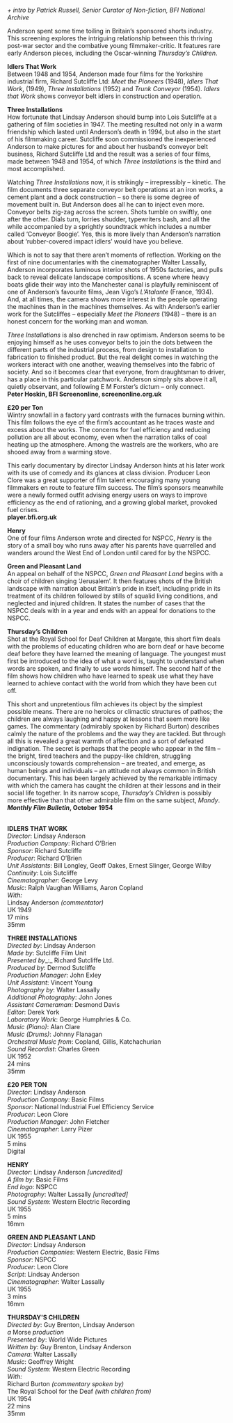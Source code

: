 

_+ intro by Patrick Russell, Senior Curator of Non-fiction, BFI National Archive_

Anderson spent some time toiling in Britain’s sponsored shorts industry. This screening explores the intriguing relationship between this thriving post-war sector and the combative young filmmaker-critic. It features rare early Anderson pieces, including the Oscar-winning _Thursday’s Children_.  

**Idlers That Work**  
Between 1948 and 1954, Anderson made four films for the Yorkshire industrial firm, Richard Sutcliffe Ltd: _Meet the Pioneers_ (1948), _Idlers That Work_, (1949), _Three Installations_ (1952) and _Trunk Conveyor_ (1954). _Idlers that Work_ shows conveyor belt idlers in construction and operation.  

**Three Installations**  
How fortunate that Lindsay Anderson should bump into Lois Sutcliffe at a gathering of film societies in 1947. The meeting resulted not only in a warm friendship which lasted until Anderson’s death in 1994, but also in the start of his filmmaking career. Sutcliffe soon commissioned the inexperienced Anderson to make pictures for and about her husband’s conveyor belt business, Richard Sutcliffe Ltd and the result was a series of four films, made between 1948 and 1954, of which _Three Installations_ is the third and most accomplished.

Watching _Three Installations_ now, it is strikingly – irrepressibly – kinetic. The film documents three separate conveyor belt operations at an iron works, a cement plant and a dock construction – so there is some degree of movement built in. But Anderson does all he can to inject even more. Conveyor belts zig-zag across the screen. Shots tumble on swiftly, one after the other. Dials turn, lorries shudder, typewriters bash, and all the while accompanied by a sprightly soundtrack which includes a number called ‘Conveyor Boogie’. Yes, this is more lively than Anderson’s narration about ‘rubber-covered impact idlers’ would have you believe.

Which is not to say that there aren’t moments of reflection. Working on the first of nine documentaries with the cinematographer Walter Lassally, Anderson incorporates luminous interior shots of 1950s factories, and pulls back to reveal delicate landscape compositions. A scene where heavy boats glide their way into the Manchester canal is playfully reminiscent of one of Anderson’s favourite films, Jean Vigo’s _L’Atalante_ (France, 1934). And, at all times, the camera shows more interest in the people operating the machines than in the machines themselves. As with Anderson’s earlier work for the Sutcliffes – especially _Meet the Pioneers_ (1948) – there is an honest concern for the working man and woman.

_Three Installations_ is also drenched in raw optimism. Anderson seems to be enjoying himself as he uses conveyor belts to join the dots between the different parts of the industrial process, from design to installation to fabrication to finished product. But the real delight comes in watching the workers interact with one another, weaving themselves into the fabric of society. And so it becomes clear that everyone, from draughtsman to driver, has a place in this particular patchwork. Anderson simply sits above it all, quietly observant, and following E M Forster’s dictum – only connect.  
**Peter Hoskin, BFI Screenonline, screenonline.org.uk**  

**£20 per Ton**  
Wintry snowfall in a factory yard contrasts with the furnaces burning within. This film follows the eye of the firm’s accountant as he traces waste and excess about the works. The concerns for fuel efficiency and reducing pollution are all about economy, even when the narration talks of coal heating up the atmosphere. Among the wastrels are the workers, who are shooed away from a warming stove.

This early documentary by director Lindsay Anderson hints at his later work with its use of comedy and its glances at class division. Producer Leon Clore was a great supporter of film talent encouraging many young filmmakers en route to feature film success. The film’s sponsors meanwhile were a newly formed outfit advising energy users on ways to improve efficiency as the end of rationing, and a growing global market, provoked fuel crises.  
**player.bfi.org.uk**  

**Henry**  
One of four films Anderson wrote and directed for NSPCC, _Henry_ is the story of a small boy who runs away after his parents have quarrelled and wanders around the West End of London until cared for by the NSPCC.  

**Green and Pleasant Land**  
An appeal on behalf of the NSPCC, _Green and Pleasant Land_ begins with a choir of children singing ‘Jerusalem’. It then features shots of the British landscape with narration about Britain’s pride in itself, including pride in its treatment of its children followed by stills of squalid living conditions, and neglected and injured children. It states the number of cases that the NSPCC deals with in a year and ends with an appeal for donations to the NSPCC.  

**Thursday’s Children**  
Shot at the Royal School for Deaf Children at Margate, this short film deals with the problems of educating children who are born deaf or have become deaf before they have learned the meaning of language. The youngest must first be introduced to the idea of what a word is, taught to understand when words are spoken, and finally to use words himself. The second half of the film shows how children who have learned to speak use what they have learned to achieve contact with the world from which they have been cut off.

This short and unpretentious film achieves its object by the simplest possible means. There are no heroics or climactic structures of pathos; the children are always laughing and happy at lessons that seem more like games. The commentary (admirably spoken by Richard Burton) describes calmly the nature of the problems and the way they are tackled. But through all this is revealed a great warmth of affection and a sort of defeated indignation. The secret is perhaps that the people who appear in the film – the bright, tired teachers and the puppy-like children, struggling unconsciously towards comprehension – are treated, and emerge, as human beings and individuals – an attitude not always common in British documentary. This has been largely achieved by the remarkable intimacy with which the camera has caught the children at their lessons and in their social life together. In its narrow scope, _Thursday’s Children_ is possibly more effective than that other admirable film on the same subject, _Mandy_.  
**_Monthly Film Bulletin_, October 1954**  
<br>

**IDLERS THAT WORK**  
_Director_: Lindsay Anderson  
_Production Company_: Richard O’Brien  
_Sponsor_: Richard Sutcliffe  
_Producer_: Richard O’Brien  
_Unit Assistants_: Bill Longley, Geoff Oakes, Ernest Slinger, George Wilby  
_Continuity_: Lois Sutcliffe  
_Cinematographer_: George Levy  
_Music_: Ralph Vaughan Williams, Aaron Copland  
_With:_  
Lindsay Anderson _(commentator)_  
UK 1949  
17 mins  
35mm  

**THREE INSTALLATIONS**  
_Directed by_: Lindsay Anderson  
_Made by_: Sutcliffe Film Unit  
_Presented by__:_ Richard Sutcliffe Ltd.  
_Produced by_: Dermod Sutcliffe  
_Production Manager_: John Exley  
_Unit Assistant_: Vincent Young  
_Photography by_: Walter Lassally  
_Additional Photography_: John Jones  
_Assistant Cameraman_: Desmond Davis  
_Editor_: Derek York  
_Laboratory Work_: George Humphries & Co.  
_Music (Piano)_: Alan Clare  
_Music (Drums)_: Johnny Flanagan  
_Orchestral Music from_: Copland, Gillis, Katchachurian  
_Sound Recordist_: Charles Green  
UK 1952  
24 mins  
35mm  

**£20 PER TON**  
_Director_: Lindsay Anderson  
_Production Company_: Basic Films  
_Sponsor_: National Industrial Fuel Efficiency Service  
_Producer_: Leon Clore  
_Production Manager_: John Fletcher  
_Cinematographer_: Larry Pizer  
UK 1955  
5 mins  
Digital  

**HENRY**  
_Director_: Lindsay Anderson _[uncredited]_  
_A film by_: Basic Films  
_End logo_: NSPCC  
_Photography_: Walter Lassally _[uncredited]_  
_Sound System_: Western Electric Recording  
UK 1955  
5 mins  
16mm  

**GREEN AND PLEASANT LAND**  
_Director_: Lindsay Anderson  
_Production Companies_: Western Electric, Basic Films  
_Sponsor_: NSPCC  
_Producer_: Leon Clore  
_Script_: Lindsay Anderson  
_Cinematographer_: Walter Lassally  
UK 1955  
3 mins  
16mm  

**THURSDAY'S CHILDREN**  
_Directed by_: Guy Brenton, Lindsay Anderson  
_a_ Morse _production_  
_Presented by_: World Wide Pictures  
_Written by_: Guy Brenton, Lindsay Anderson  
_Camera_: Walter Lassally  
_Music_: Geoffrey Wright  
_Sound System_: Western Electric Recording  
_With:_  
Richard Burton _(commentary spoken by)_  
The Royal School for the Deaf _(with children from)_  
UK 1954  
22 mins  
35mm  
<!--stackedit_data:
eyJoaXN0b3J5IjpbLTYxNjAxMTI1MCwtMTY0OTkwMzg2OF19
-->